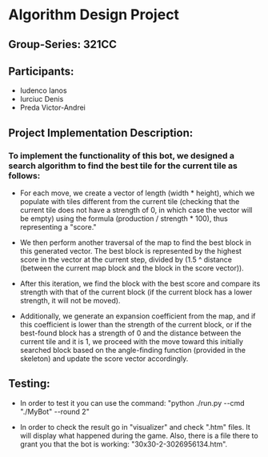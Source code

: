 # Algorithm Design Project
## Group-Series: 321CC
## Participants:
* Iudenco Ianos
* Iurciuc Denis
* Preda Victor-Andrei

## Project Implementation Description:

### To implement the functionality of this bot, we designed a search algorithm to find the best tile for the current tile as follows:

* For each move, we create a vector of length (width * height), which we populate with tiles different from the current tile (checking that the current tile does not have a strength of 0, in which case the vector will be empty) using the formula (production / strength * 100), thus representing a "score."

* We then perform another traversal of the map to find the best block in this generated vector. The best block is represented by the highest score in the vector at the current step, divided by (1.5 ^ distance (between the current map block and the block in the score vector)).

* After this iteration, we find the block with the best score and compare its strength with that of the current block (if the current block has a lower strength, it will not be moved).
  
* Additionally, we generate an expansion coefficient from the map, and if this coefficient is lower than the strength of the current block, or if the best-found block has a strength of 0 and the distance between the current tile and it is 1, we proceed with the move toward this initially searched block based on the angle-finding function (provided in the skeleton) and update the score vector accordingly.

## Testing:

* In order to test it you can use the command: "python ./run.py --cmd "./MyBot" --round 2"

* In order to check the result go in "visualizer" and check ".htm" files. It will display what happened during the game. Also, there is a file there to grant you that the bot is working: "30x30-2-3026956134.htm".
